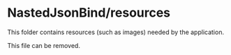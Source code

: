 # NastedJsonBind/resources

This folder contains resources (such as images) needed by the application. 

This file can be removed.
